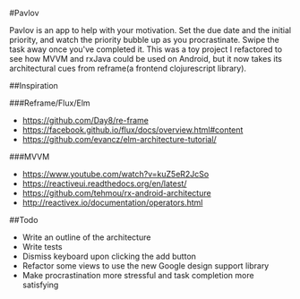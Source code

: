 #Pavlov

Pavlov is an app to help with your motivation. Set the due date and the initial priority, and watch the priority bubble up as you procrastinate. Swipe the task away once you've completed it. This was a toy project I refactored to see how MVVM and rxJava could be used on Android, but it now takes its architectural cues from reframe(a frontend clojurescript library). 

##Inspiration

###Reframe/Flux/Elm
* https://github.com/Day8/re-frame
* https://facebook.github.io/flux/docs/overview.html#content
* https://github.com/evancz/elm-architecture-tutorial/

###MVVM
* https://www.youtube.com/watch?v=kuZ5eR2JcSo
* https://reactiveui.readthedocs.org/en/latest/
* https://github.com/tehmou/rx-android-architecture
* http://reactivex.io/documentation/operators.html

##Todo
* Write an outline of the architecture
* Write tests
* Dismiss keyboard upon clicking the add button
* Refactor some views to use the new Google design support library
* Make procrastination more stressful and task completion more satisfying


